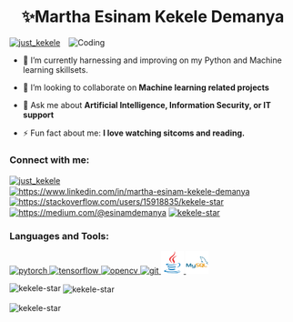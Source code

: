 
<h1 align="center">✨Martha Esinam Kekele Demanya</h1>

<img align="right" alt="Coding" width="400" src="https://i.pinimg.com/originals/06/ef/d9/06efd9fc18aade1ce5a7f80374b5ce61.gif">

<p align="left"> <a href="https://twitter.com/just_kekele" target="blank"><img src="https://img.shields.io/twitter/follow/just_kekele?logo=twitter&style=for-the-badge" alt="just_kekele" /></a> </p>

- 🔭 I’m currently harnessing and improving on my Python and Machine learning skillsets.

- 👯 I’m looking to collaborate on **Machine learning related projects**

- 💬 Ask me about **Artificial Intelligence, Information Security, or IT support**

- ⚡ Fun fact  about me: **I love watching sitcoms and reading.**

<h3 align="left">Connect with me:</h3>
<p align="left">
<a href="https://twitter.com/just_kekele" target="blank"><img align="center" src="https://raw.githubusercontent.com/rahuldkjain/github-profile-readme-generator/master/src/images/icons/Social/twitter.svg" alt="just_kekele" height="30" width="40" /></a>
<a href="https://linkedin.com/in/https://www.linkedin.com/in/martha-esinam-kekele-demanya" target="blank"><img align="center" src="https://raw.githubusercontent.com/rahuldkjain/github-profile-readme-generator/master/src/images/icons/Social/linked-in-alt.svg" alt="https://www.linkedin.com/in/martha-esinam-kekele-demanya" height="30" width="40" /></a>
<a href="https://stackoverflow.com/users/https://stackoverflow.com/users/15918835/kekele-star" target="blank"><img align="center" src="https://raw.githubusercontent.com/rahuldkjain/github-profile-readme-generator/master/src/images/icons/Social/stack-overflow.svg" alt="https://stackoverflow.com/users/15918835/kekele-star" height="30" width="40" /></a>
<a href="https://medium.com/https://medium.com/@esinamdemanya" target="blank"><img align="center" src="https://raw.githubusercontent.com/rahuldkjain/github-profile-readme-generator/master/src/images/icons/Social/medium.svg" alt="https://medium.com/@esinamdemanya" height="30" width="40" /></a>
<a href="https://www.leetcode.com/kekele-star" target="blank"><img align="center" src="https://raw.githubusercontent.com/rahuldkjain/github-profile-readme-generator/master/src/images/icons/Social/leet-code.svg" alt="kekele-star" height="30" width="40" /></a>
</p>

<h3 align="left">Languages and Tools:</h3>
<p align="left"> <a href="https://pytorch.org/" target="_blank" rel="noreferrer"> <img src="https://www.vectorlogo.zone/logos/pytorch/pytorch-icon.svg" alt="pytorch" width="40" height="40"/> </a> <a href="https://www.tensorflow.org" target="_blank" rel="noreferrer"> <img src="https://www.vectorlogo.zone/logos/tensorflow/tensorflow-icon.svg" alt="tensorflow" width="40" height="40"/> </a> <a href="https://www.adobe.com/products/xd.html" target="_blank" rel="noreferrer">  <a href="https://developer.android.com" target="_blank" rel="noreferrer"> <img src="https://www.vectorlogo.zone/logos/opencv/opencv-icon.svg" alt="opencv" width="40" height="40"/> </a> <a href="https://git-scm.com/" target="_blank" rel="noreferrer"> <img src="https://www.vectorlogo.zone/logos/git-scm/git-scm-icon.svg" alt="git" width="40" height="40"/> </a> <a href="https://www.w3.org/html/" target="_blank" rel="noreferrer"> <img src="https://raw.githubusercontent.com/devicons/devicon/master/icons/java/java-original.svg" alt="java" width="40" height="40"/> </a> <a href="https://kubernetes.io" target="_blank" rel="noreferrer"> <img src="https://raw.githubusercontent.com/devicons/devicon/master/icons/mysql/mysql-original-wordmark.svg" alt="mysql" width="40" height="40"/> </a> <a href="https://opencv.org/" target="_blank" rel="noreferrer">  </a> </p>

<p><img align="left" src="https://github-readme-stats.vercel.app/api/top-langs?username=kekele-star" alt="kekele-star" /></p>  

<p>&nbsp;<img align="center" src="https://github-readme-stats.vercel.app/api?username=kekele-star" alt="kekele-star" /></p>

<p><img align="center" src="https://github-readme-streak-stats.herokuapp.com/?user=kekele-star&" alt="kekele-star" /></p>



